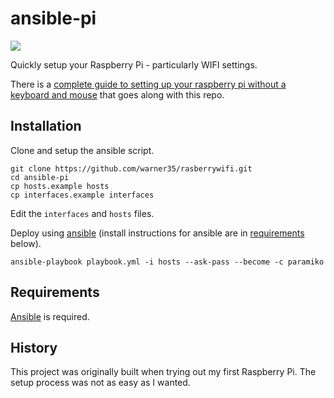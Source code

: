 

# ansible-pi

![](https://raw.github.com/motdotla/ansible-pi/master/ansible-pi.jpg)

Quickly setup your Raspberry Pi - particularly WIFI settings.

There is a [complete guide to setting up your raspberry pi without a keyboard and mouse](http://sendgrid.com/blog/complete-guide-set-raspberry-pi-without-keyboard-mouse/) that goes along with this repo.

## Installation

Clone and setup the ansible script. 

```
git clone https://github.com/warner35/rasberrywifi.git
cd ansible-pi
cp hosts.example hosts
cp interfaces.example interfaces
```

Edit the `interfaces` and `hosts` files.

Deploy using [ansible](http://www.ansible.com) (install instructions for ansible are in [requirements](#requirements) below).

```
ansible-playbook playbook.yml -i hosts --ask-pass --become -c paramiko
```

## Requirements

[Ansible](http://www.ansible.com/) is required. 



## History

This project was originally built when trying out my first Raspberry Pi. The setup process was not as easy as I wanted.
